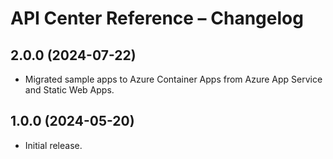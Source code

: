 # API Center Reference &ndash; Changelog

## <a name="2.0.0"></a>2.0.0 (2024-07-22)

- Migrated sample apps to Azure Container Apps from Azure App Service and Static Web Apps.

## <a name="1.0.0"></a>1.0.0 (2024-05-20)

- Initial release.

<!-- *Features*
* ...

*Bug Fixes*
* ...

*Breaking Changes*
* ... -->
